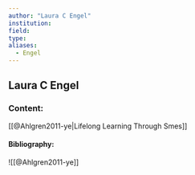 ```yaml
---
author: "Laura C Engel"
institution:
field:
type:
aliases:
  - Engel
---
```


## Laura C Engel

### Content:
[[@Ahlgren2011-ye|Lifelong Learning Through Smes]]

#### Bibliography:

![[@Ahlgren2011-ye]]